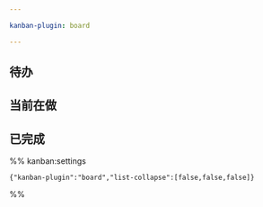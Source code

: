 ```yaml
---

kanban-plugin: board

---
```


## 待办



## 当前在做



## 已完成





%% kanban:settings
```
{"kanban-plugin":"board","list-collapse":[false,false,false]}
```
%%